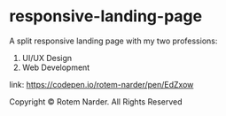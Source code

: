 # responsive-landing-page
A split responsive landing page with my two professions:
1) UI/UX Design
2) Web Development

link: https://codepen.io/rotem-narder/pen/EdZxow 

Copyright © Rotem Narder. All Rights Reserved
